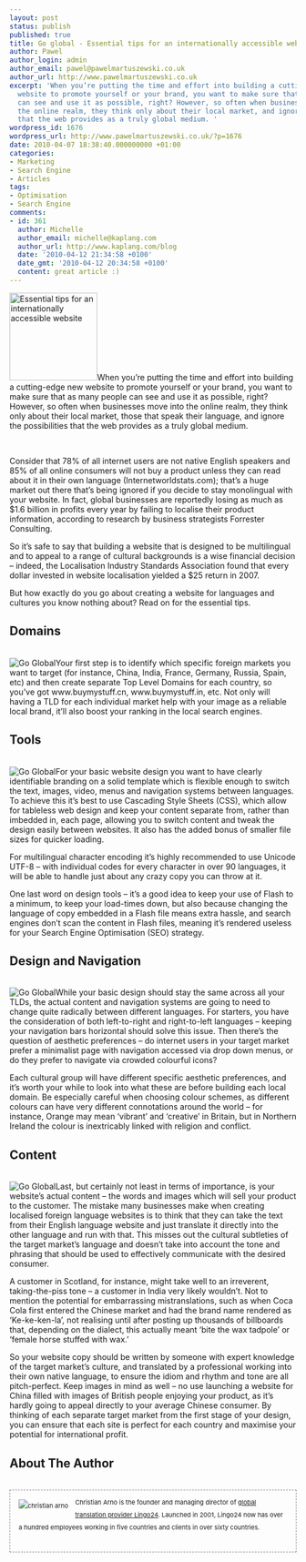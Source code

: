 ```yaml
---
layout: post
status: publish
published: true
title: Go global - Essential tips for an internationally accessible website
author: Pawel
author_login: admin
author_email: pawel@pawelmartuszewski.co.uk
author_url: http://www.pawelmartuszewski.co.uk
excerpt: 'When you’re putting the time and effort into building a cutting-edge new
  website to promote yourself or your brand, you want to make sure that as many people
  can see and use it as possible, right? However, so often when businesses move into
  the online realm, they think only about their local market, and ignore the possibilities
  that the web provides as a truly global medium. '
wordpress_id: 1676
wordpress_url: http://www.pawelmartuszewski.co.uk/?p=1676
date: 2010-04-07 18:38:40.000000000 +01:00
categories:
- Marketing
- Search Engine
- Articles
tags:
- Optimisation
- Search Engine
comments:
- id: 361
  author: Michelle
  author_email: michelle@kaplang.com
  author_url: http://www.kaplang.com/blog
  date: '2010-04-12 21:34:58 +0100'
  date_gmt: '2010-04-12 20:34:58 +0100'
  content: great article :)
---
```

<img class="fl_lft thumb m_b_20" width="154" height="154" alt="Essential tips for an internationally accessible website" src="http://www.pawelmartuszewski.co.uk/artls/go_global/go_global.jpg" />When you’re putting the time and effort into building a cutting-edge new website to promote yourself or your brand, you want to make sure that as many people can see and use it as possible, right? However, so often when businesses move into the online realm, they think only about their local market, those that speak their language, and ignore the possibilities that the web provides as a truly global medium. 

<div class="dev"><div class="dev_in">&nbsp;</div></div>

Consider that 78% of all internet users are not native English speakers and 85% of all online consumers will not buy a product unless they can read about it in their own language (Internetworldstats.com); that’s a huge market out there that’s being ignored if you decide to stay monolingual with your website. In fact, global businesses are reportedly losing as much as $1.6 billion in profits every year by failing to localise their product information, according to research by business strategists Forrester Consulting.

So it’s safe to say that building a website that is designed to be multilingual and to appeal to a range of cultural backgrounds is a wise financial decision – indeed, the Localisation Industry Standards Association found that every dollar invested in website localisation yielded a $25 return in 2007.

But how exactly do you go about creating a website for languages and cultures you know nothing about? Read on for the essential tips.

<h2>Domains</h2>
<div class="dev"><div class="dev_in">&nbsp;</div></div>
<img src="http://www.pawelmartuszewski.co.uk/artls/go_global/domain.jpg" title="Go Global" class="hot" />Your first step is to identify which specific foreign markets you want to target (for instance, China, India, France, Germany, Russia, Spain, etc) and then create separate Top Level Domains for each country, so you’ve got www.buymystuff.cn, www.buymystuff.in, etc. Not only will having a TLD for each individual market help with your image as a reliable local brand, it’ll also boost your ranking in the local search engines.

<h2>Tools</h2>
<div class="dev"><div class="dev_in">&nbsp;</div></div>
<img src="http://www.pawelmartuszewski.co.uk/artls/go_global/tools.jpg" title="Go Global" class="hot" />For your basic website design you want to have clearly identifiable branding on a solid template which is flexible enough to switch the text, images, video, menus and navigation systems between languages. To achieve this it’s best to use Cascading Style Sheets (CSS), which allow for tableless web design and keep your content separate from, rather than imbedded in, each page, allowing you to switch content and tweak the design easily between websites. It also has the added bonus of smaller file sizes for quicker loading. 

For multilingual character encoding it’s highly recommended to use Unicode UTF-8 – with individual codes for every character in over 90 languages, it will be able to handle just about any crazy copy you can throw at it. 

One last word on design tools – it’s a good idea to keep your use of Flash to a minimum, to keep your load-times down, but also because changing the language of copy embedded in a Flash file means extra hassle, and search engines don’t scan the content in Flash files, meaning it’s rendered useless for your Search Engine Optimisation (SEO) strategy.

<h2>Design and Navigation</h2>
<div class="dev"><div class="dev_in">&nbsp;</div></div>
<img src="http://www.pawelmartuszewski.co.uk/artls/go_global/design.jpg" title="Go Global" class="hot" />While your basic design should stay the same across all your TLDs, the actual content and navigation systems are going to need to change quite radically between different languages. For starters, you have the consideration of both left-to-right and right-to-left languages – keeping your navigation bars horizontal should solve this issue. Then there’s the question of aesthetic preferences – do internet users in your target market prefer a minimalist page with navigation accessed via drop down menus, or do they prefer to navigate via crowded colourful icons? 

Each cultural group will have different specific aesthetic preferences, and it’s worth your while to look into what these are before building each local domain. Be especially careful when choosing colour schemes, as different colours can have very different connotations around the world – for instance, Orange may mean ‘vibrant’ and ‘creative’ in Britain, but in Northern Ireland the colour is inextricably linked with religion and conflict.

<h2>Content</h2>
<div class="dev"><div class="dev_in">&nbsp;</div></div>
<img src="http://www.pawelmartuszewski.co.uk/artls/go_global/content.jpg" title="Go Global" class="hot" />Last, but certainly not least in terms of importance, is your website’s actual content – the words and images which will sell your product to the customer. The mistake many businesses make when creating localised foreign language websites is to think that they can take the text from their English language website and just translate it directly into the other language and run with that. This misses out the cultural subtleties of the target market’s language and doesn’t take into account the tone and phrasing that should be used to effectively communicate with the desired consumer. 

A customer in Scotland, for instance, might take well to an irreverent, taking-the-piss tone – a customer in India very likely wouldn’t. Not to mention the potential for embarrassing mistranslations, such as when Coca Cola first entered the Chinese market and had the brand name rendered as ‘Ke-ke-ken-la’, not realising until after posting up thousands of billboards that, depending on the dialect, this actually meant ‘bite the wax tadpole’ or ‘female horse stuffed with wax.’

So your website copy should be written by someone with expert knowledge of the target market’s culture, and translated by a professional working into their own native language, to ensure the idiom and rhythm and tone are all pitch-perfect. Keep images in mind as well – no use launching a website for China filled with images of British people enjoying your product, as it’s hardly going to appeal directly to your average Chinese consumer. By thinking of each separate target market from the first stage of your design, you can ensure that each site is perfect for each country and maximise your potential for international profit.

<h2>About The Author</h2>
<div class="dev"><div class="dev_in">&nbsp;</div></div>
<div style="font-size:11px;border: 1px dashed rgb(133, 133, 133); padding: 10px 15px; line-height: 22px;" class="published"><img src="/artls/authors/christian.jpg" alt="christian arno" style="float:left;margin:6px 12px 0px 0px;" /><span class="b">Christian Arno</span> is the founder and managing director of <a href="http://www.lingo24.com/" title="global translation provider Lingo24" target="_blank">global translation provider Lingo24</a>.  Launched in 2001, Lingo24 now has over a hundred employees working in five countries and clients in over sixty countries.
<div class="cl">&nbsp;</div>
</div>
